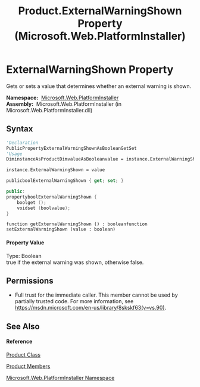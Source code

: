 ﻿---
title: Product.ExternalWarningShown Property  (Microsoft.Web.PlatformInstaller)
TOCTitle: ExternalWarningShown Property
ms:assetid: P:Microsoft.Web.PlatformInstaller.Product.ExternalWarningShown
ms:mtpsurl: https://msdn.microsoft.com/en-us/library/microsoft.web.platforminstaller.product.externalwarningshown(v=VS.90)
ms:contentKeyID: 22049780
ms.date: 05/02/2012
mtps_version: v=VS.90
f1_keywords:
- Microsoft.Web.PlatformInstaller.Product.ExternalWarningShown
- Microsoft.Web.PlatformInstaller.Product.get_ExternalWarningShown
- Microsoft.Web.PlatformInstaller.Product.set_ExternalWarningShown
dev_langs:
- CSharp
- JScript
- VB
- c++
api_location:
- Microsoft.Web.PlatformInstaller.dll
api_name:
- Microsoft.Web.PlatformInstaller.Product.ExternalWarningShown
- Microsoft.Web.PlatformInstaller.Product.get_ExternalWarningShown
- Microsoft.Web.PlatformInstaller.Product.set_ExternalWarningShown
api_type:
- Managed
topic_type:
- apiref
- kbSyntax
product_family_name: VS
ROBOTS: INDEX,FOLLOW
---

# ExternalWarningShown Property

Gets or sets a value that determines whether an external warning is shown.

**Namespace:**  [Microsoft.Web.PlatformInstaller](microsoft-web-platforminstaller-namespace.md)  
**Assembly:**  Microsoft.Web.PlatformInstaller (in Microsoft.Web.PlatformInstaller.dll)

## Syntax

``` vb
'Declaration
PublicPropertyExternalWarningShownAsBooleanGetSet
'Usage
DiminstanceAsProductDimvalueAsBooleanvalue = instance.ExternalWarningShown

instance.ExternalWarningShown = value
```

``` csharp
publicboolExternalWarningShown { get; set; }
```

``` c++
public:
propertyboolExternalWarningShown {
    boolget ();
    voidset (boolvalue);
}
```

``` jscript
function getExternalWarningShown () : booleanfunction setExternalWarningShown (value : boolean)
```

#### Property Value

Type: Boolean  
true if the external warning was shown, otherwise false.  

## Permissions

  - Full trust for the immediate caller. This member cannot be used by partially trusted code. For more information, see <https://msdn.microsoft.com/en-us/library/8skskf63(v=vs.90)>.

## See Also

#### Reference

[Product Class](product-class-microsoft-web-platforminstaller.md)

[Product Members](product-members-microsoft-web-platforminstaller.md)

[Microsoft.Web.PlatformInstaller Namespace](microsoft-web-platforminstaller-namespace.md)

